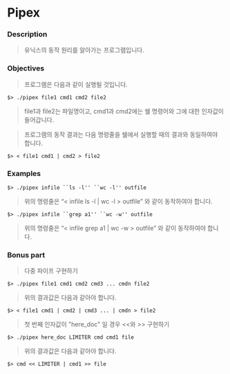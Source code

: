 # Pipex
### Description
> 유닉스의 동작 원리를 알아가는 프로그램입니다.
### Objectives
> 프로그램은 다음과 같이 실행될 것입니다.

    $> ./pipex file1 cmd1 cmd2 file2
> file1과 file2는 파일명이고, cmd1과 cmd2에는 쉘 명령어와 그에 대한 인자값이 들어갑니다.

> 프로그램의 동작 결과는 다음 명령줄을 쉘에서 실행할 때의 결과와 동일하여야 합니다.

    $> < file1 cmd1 | cmd2 > file2
### Examples
    $> ./pipex infile ``ls -l'' ``wc -l'' outfile

> 위의 명령줄은 “< infile ls -l | wc -l > outfile” 와 같이 동작하여야 합니다.

    $> ./pipex infile ``grep a1'' ``wc -w'' outfile
    
> 위의 명령줄은 “< infile grep a1 | wc -w > outfile” 와 같이 동작하여야 합니다.
### Bonus part
> 다중 파이프 구현하기

    $> ./pipex file1 cmd1 cmd2 cmd3 ... cmdn file2
> 위의 결과값은 다음과 같아야 합니다.

    $> < file1 cmd1 | cmd2 | cmd3 ... | cmdn > file2
> 첫 번째 인자값이 "here_doc" 일 경우 <<와 >> 구현하기

    $> ./pipex here_doc LIMITER cmd cmd1 file
> 위의 결과값은 다음과 같아야 합니다.

    $> cmd << LIMITER | cmd1 >> file
    
